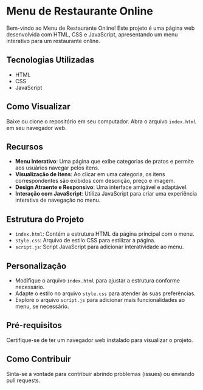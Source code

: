 # Menu de Restaurante Online

Bem-vindo ao Menu de Restaurante Online! Este projeto é uma página web desenvolvida com HTML, CSS e JavaScript, apresentando um menu interativo para um restaurante online.

## Tecnologias Utilizadas

- HTML
- CSS
- JavaScript

## Como Visualizar

Baixe ou clone o repositório em seu computador.
Abra o arquivo `index.html` em seu navegador web.

## Recursos

- **Menu Interativo**: Uma página que exibe categorias de pratos e permite aos usuários navegar pelos itens.
- **Visualização de Itens**: Ao clicar em uma categoria, os itens correspondentes são exibidos com descrição, preço e imagem.
- **Design Atraente e Responsivo**: Uma interface amigável e adaptável.
- **Interação com JavaScript**: Utiliza JavaScript para criar uma experiência interativa de navegação no menu.

## Estrutura do Projeto

- `index.html`: Contém a estrutura HTML da página principal com o menu.
- `style.css`: Arquivo de estilo CSS para estilizar a página.
- `script.js`: Script JavaScript para adicionar interatividade ao menu.

## Personalização

- Modifique o arquivo `index.html` para ajustar a estrutura conforme necessário.
- Adapte o estilo no arquivo `style.css` para atender às suas preferências.
- Explore o arquivo `script.js` para adicionar mais funcionalidades ao menu, se necessário.

## Pré-requisitos

Certifique-se de ter um navegador web instalado para visualizar o projeto.

## Como Contribuir

Sinta-se à vontade para contribuir abrindo problemas (issues) ou enviando pull requests.
